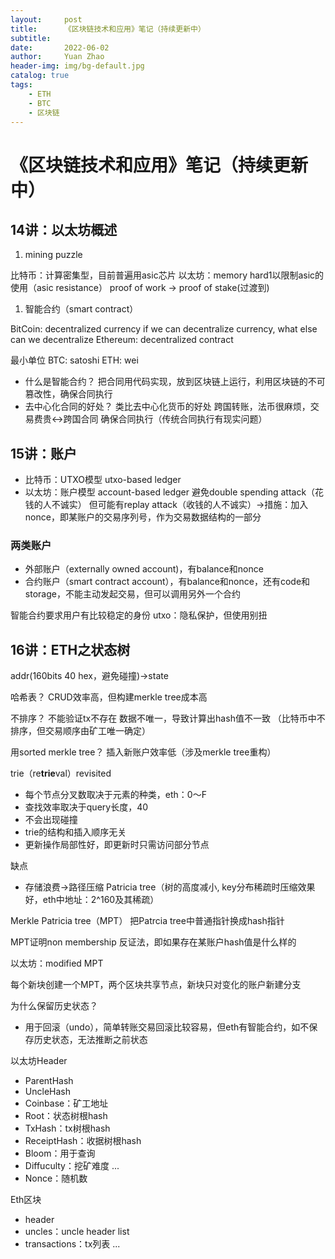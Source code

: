 ```yaml
---
layout:     post
title:      《区块链技术和应用》笔记（持续更新中）
subtitle:   
date:       2022-06-02
author:     Yuan Zhao
header-img: img/bg-default.jpg
catalog: true
tags:
    - ETH
    - BTC
    - 区块链
---
```

# 《区块链技术和应用》笔记（持续更新中）

## 14讲：以太坊概述

1. mining puzzle

比特币：计算密集型，目前普遍用asic芯片
以太坊：memory hard1以限制asic的使用（asic resistance）
proof of work -> proof of stake(过渡到)
1. 智能合约（smart contract）


BitCoin: decentralized currency
if we can decentralize currency, what else can we decentralize
Ethereum: decentralized contract

最小单位
BTC: satoshi
ETH: wei

* 什么是智能合约？
把合同用代码实现，放到区块链上运行，利用区块链的不可篡改性，确保合同执行
* 去中心化合同的好处？
类比去中心化货币的好处
跨国转账，法币很麻烦，交易费贵<->跨国合同
确保合同执行（传统合同执行有现实问题）

## 15讲：账户
* 比特币：UTXO模型 utxo-based ledger
* 以太坊：账户模型 account-based ledger
避免double spending attack（花钱的人不诚实）
但可能有replay attack（收钱的人不诚实）->措施：加入nonce，即某账户的交易序列号，作为交易数据结构的一部分
### 两类账户
* 外部账户（externally owned account)，有balance和nonce
* 合约账户（smart contract account），有balance和nonce，还有code和storage，不能主动发起交易，但可以调用另外一个合约

智能合约要求用户有比较稳定的身份
utxo：隐私保护，但使用别扭

## 16讲：ETH之状态树
addr(160bits 40 hex，避免碰撞)->state

哈希表？
CRUD效率高，但构建merkle tree成本高

不排序？
不能验证tx不存在
数据不唯一，导致计算出hash值不一致
（比特币中不排序，但交易顺序由矿工唯一确定）

用sorted merkle tree？
插入新账户效率低（涉及merkle tree重构）

trie（re**trie**val）revisited
* 每个节点分叉数取决于元素的种类，eth：0～F
* 查找效率取决于query长度，40
* 不会出现碰撞
* trie的结构和插入顺序无关
* 更新操作局部性好，即更新时只需访问部分节点

缺点
* 存储浪费->路径压缩 Patricia tree（树的高度减小, key分布稀疏时压缩效果好，eth中地址：2^160及其稀疏）


Merkle Patricia tree（MPT）
把Patrcia tree中普通指针换成hash指针

MPT证明non membership
反证法，即如果存在某账户hash值是什么样的

以太坊：modified MPT

每个新块创建一个MPT，两个区块共享节点，新块只对变化的账户新建分支

为什么保留历史状态？
* 用于回滚（undo），简单转账交易回滚比较容易，但eth有智能合约，如不保存历史状态，无法推断之前状态

以太坊Header
* ParentHash
* UncleHash
* Coinbase：矿工地址
* Root：状态树根hash
* TxHash：tx树根hash
* ReceiptHash：收据树根hash
* Bloom：用于查询
* Diffuculty：挖矿难度
...
* Nonce：随机数

Eth区块
* header
* uncles：uncle header list 
* transactions：tx列表
...
